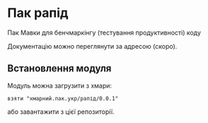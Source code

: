 # Пак рапід
Пак Мавки для бенчмаркінгу (тестування продуктивності) коду

Документацію можно переглянути за адресою (скоро).

## Встановлення модуля
Модуль можна загрузити з хмари:

```
взяти "хмарний.пак.укр/рапід/0.0.1"
```

або завантажити з цієї репозиторії.
